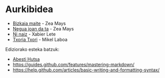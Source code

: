 # Aurkibidea

* [Bizkaia maite](N/BizkaiaMaite.md) - Zea Mays
* [Negua joan da ta](N/NeguaJoanDaTa.md) - Zea Mays
* [Ni naiz](N/NiNaiz.md) - Xabier Lete
* [Txoria Txori](T/TxoriaTxori.md) - Mikel Laboa




Ediziorako esteka batzuk:
* [Abesti Hutsa](0/xxx.md)
* https://guides.github.com/features/mastering-markdown/
* https://help.github.com/articles/basic-writing-and-formatting-syntax/
